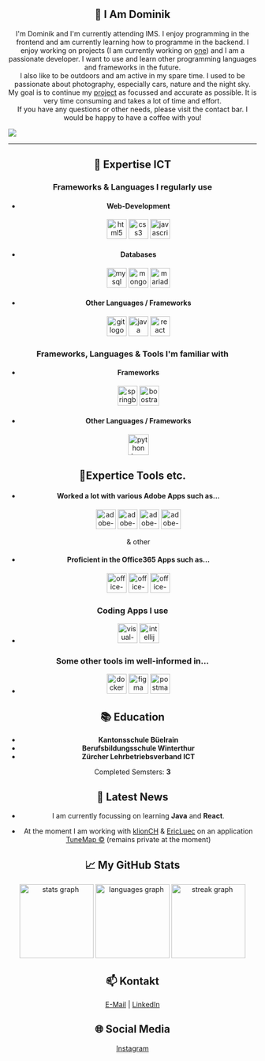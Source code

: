 <h2 align="center">👋 I Am Dominik</h2>
<p align="center">
I'm Dominik and I'm currently attending IMS. I enjoy programming in the frontend and am currently learning how to programme in the backend. I enjoy working on projects (I am currently working on <a href="https://www.github.com/Tune-Map/">one</a>) and I am a passionate developer. I want to use and learn other programming languages and frameworks in the future. <br> I also like to be outdoors and am active in my spare time. I used to be passionate about photography, especially cars, nature and the night sky. <br> My goal is to continue my <a href="https://www.github.com/Tune-Map/">project</a> as focussed and accurate as possible. It is very time consuming and takes a lot of time and effort. <br> If you have any questions or other needs, please visit the contact bar. I would be happy to have a coffee with you!
</p>
<img src="https://steamuserimages-a.akamaihd.net/ugc/787507463936639030/2D2423F1474AF8B188F2C320D19F4FD0BDF97FC9/?imw=5000&imh=5000&ima=fit&impolicy=Letterbox&imcolor=%23000000&letterbox=false">

---

<h2 align="center">🌟 Expertise ICT</h2>
<h3 align="center">Frameworks & Languages I regularly use</h3>
<div align="center">
  <ul>
    <li>
      <h4>Web-Development</h4>
  <!-- HTML -->
  <img src="https://cdn.jsdelivr.net/gh/devicons/devicon/icons/html5/html5-original.svg" height="40" alt="html5 logo"  />
  <!-- CSS -->
  <img src="https://cdn.jsdelivr.net/gh/devicons/devicon/icons/css3/css3-original.svg" height="40" alt="css3 logo"  />
  <!-- JS -->
  <img src="https://cdn.simpleicons.org/javascript/F7DF1E" height="40" alt="javascript logo"  />
    </li>
    
  <li>
    <h4>Databases</h4>
  <!-- MySQL -->
  <img src="https://upload.wikimedia.org/wikipedia/de/d/dd/MySQL_logo.svg" height="40" alt="mysql logo" />
  <!-- MongoDB -->
  <img src="https://www.svgrepo.com/show/331488/mongodb.svg" height="40" alt="mongodb logo" />
  <!-- MariaDB -->
  <img src="https://mariadb.com/wp-content/uploads/2019/11/mariadb-logo-vertical_blue.svg" height="40" alt="mariadb logo" />
  </li>

  <li>
    <h4>Other Languages / Frameworks</h4>
  <!-- GIT -->
  <img src="https://cdn.jsdelivr.net/gh/devicons/devicon/icons/git/git-original.svg" height="40" alt="git logo"  />
  <!-- JAVA -->
  <img src="https://cdn.jsdelivr.net/gh/devicons/devicon/icons/java/java-original.svg" height="40" alt="java logo"  />
  <!-- REACT -->
  <img src="https://upload.wikimedia.org/wikipedia/commons/a/a7/React-icon.svg" height="40" alt="react logo"  />
  </li>
    </ul>
</div>
  
  <h3 align="center">Frameworks, Languages & Tools I'm familiar with</h3>
  <div align="center">
  <ul>
    <li>
      <h4>Frameworks</h4>
  <!-- SPRINGBOOT -->
  <img src="https://upload.wikimedia.org/wikipedia/commons/7/79/Spring_Boot.svg" height="40" alt="springboot logo" />
  <!-- BOOTSTRAP -->
  <img src="https://upload.wikimedia.org/wikipedia/commons/b/b2/Bootstrap_logo.svg" height="40" alt="boostrap logo" />
    </li>
    <li>
      <h4>Other Languages / Frameworks</h4>
  <!-- PYTHON -->
  <img src="https://cdn3.iconfinder.com/data/icons/logos-and-brands-adobe/512/267_Python-1024.png" height="42" alt="python logo" />
    </li>
    </ul>

  <h2 align="center">🥇Expertice Tools etc.</h2>
  <ul>
    <li>
    <h4>Worked a lot with various Adobe Apps such as...</h4>
  <!-- ADOBE ILLUSTRATOR -->
  <img src="https://upload.wikimedia.org/wikipedia/commons/f/fb/Adobe_Illustrator_CC_icon.svg" height="40" alt="adobe-illustrator logo" />
  <!--ADOBE PHOTOSHOP -->
  <img src="https://upload.wikimedia.org/wikipedia/commons/a/af/Adobe_Photoshop_CC_icon.svg" height="40" alt="adobe-photoshop logo" />
  <!-- ADOBE LIGHTROOM -->
  <img src="https://upload.wikimedia.org/wikipedia/commons/b/b6/Adobe_Photoshop_Lightroom_CC_logo.svg" height="40" alt="adobe-lightroom logo" />
  <!-- ADOBE AFTER EFFECTS -->
  <img src="https://upload.wikimedia.org/wikipedia/commons/c/cb/Adobe_After_Effects_CC_icon.svg" height="40" alt="adobe-after-effects logo" />
  <p>& other</p>
    </li>
    <li>
      <h4>Proficient in the Office365 Apps such as...</h4>
      <img src="https://upload.wikimedia.org/wikipedia/commons/f/fd/Microsoft_Office_Word_%282019%E2%80%93present%29.svg" height="40" alt="office-word logo" />
      <img src="https://upload.wikimedia.org/wikipedia/commons/3/34/Microsoft_Office_Excel_%282019%E2%80%93present%29.svg" height="40" alt="office-ecxel logo" />
      <img src="https://upload.wikimedia.org/wikipedia/commons/0/0d/Microsoft_Office_PowerPoint_%282019%E2%80%93present%29.svg" height="40" alt="office-powerpoint logo" />
    </li>
  </ul>
  <h3>Coding Apps I use</h3>
    <ul>
      <li>
        <img src="https://upload.wikimedia.org/wikipedia/commons/9/9a/Visual_Studio_Code_1.35_icon.svg" height="40" alt="visual-studio-code logo"/>
        <img src="https://upload.wikimedia.org/wikipedia/commons/9/9c/IntelliJ_IDEA_Icon.svg" height="40" alt="intellij idea logo"/>
      </li>
    </ul>
    <h3>Some other tools im well-informed in...</h3>
    <ul>
      <li>
        <img src="https://www.svgrepo.com/show/331370/docker.svg" height="40" alt="docker logo"/>
        <img src="https://upload.wikimedia.org/wikipedia/commons/3/33/Figma-logo.svg" height="40" alt="figma logo"/>
        <img src="https://www.svgrepo.com/show/354202/postman-icon.svg" height="40" alt="postman logo"/>
      </li>
    </ul>
    </div>

<h2 align="center">📚 Education</h2>
<div align="center">
  <ul>
    <li>
  <b>Kantonsschule Büelrain</b><br>
      </li>
    <li>
      <b>Berufsbildungsschule Winterthur</b><br>
    </li>
  <li>
    <b>Zürcher Lehrbetriebsverband ICT</b><br>
  </li>
    </ul>
  Completed Semsters: <b>3</b>
</div>

<h2 align="center">🔭 Latest News</h2>
<ul>
  <li>
<p align="center">
  I am currently focussing on learning <b>Java</b> and <b>React</b>.
</p>
    </li>
  <li>
    <p align="center">
    At the moment I am working with <a href="https://github.com/klionCH">klionCH</a> & <a href="https://github.com/ericluec">EricLuec</a> on an application <a href="https://www.github.com/Tune-Map/">TuneMap ©</a> (remains private at the moment)
    </p>
  </li>
</ul>

<h2 align="center">📈 My GitHub Stats</h2>
<div align="center">
  <img src="https://github-readme-stats.vercel.app/api?username=thats-dominik&hide_title=false&hide_rank=false&show_icons=true&include_all_commits=true&count_private=true&disable_animations=false&theme=dracula&locale=en&hide_border=false&order=1" height="150" alt="stats graph"  />
  <img src="https://github-readme-stats.vercel.app/api/top-langs?username=thats-dominik&locale=en&hide_title=false&layout=compact&card_width=320&langs_count=5&theme=dracula&hide_border=false&order=2" height="150" alt="languages graph"  />
  <img src="https://streak-stats.demolab.com?user=thats-dominik&locale=en&mode=daily&theme=dracula&hide_border=false&border_radius=5&order=3" height="150" alt="streak graph"  />
</div>

<h2 align="center">📫 Kontakt</h2>
<p align="center">
  <a href="mailto:dominik@inseratedispo.ch">E-Mail</a> |
  <a href="https://www.linkedin.com/in/dominik-h%C3%A4mmerle-10956221b/">LinkedIn</a>
</p>

<h2 align="center">🌐 Social Media</h2>
<p align="center">
  <a href="https://www.instagram.com/thats.dominik/">Instagram</a>
</p>
